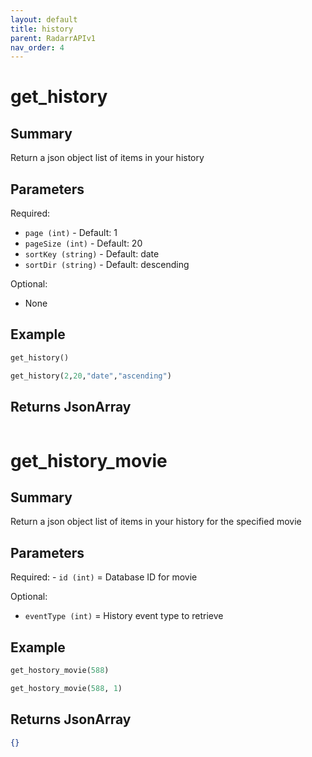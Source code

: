 ```yaml
---
layout: default
title: history
parent: RadarrAPIv1
nav_order: 4
---
```


# get_history

## Summary

Return a json object list of items in your history

## Parameters

Required:

- `page (int)` - Default: 1
- `pageSize (int)` - Default: 20
- `sortKey (string)` - Default: date
- `sortDir (string)` - Default: descending

Optional:

- None

## Example

```python
get_history()
```
```python
get_history(2,20,"date","ascending")
```

## Returns JsonArray

```json

```

# get_history_movie

## Summary

Return a json object list of items in your history for the specified movie

## Parameters

Required:
    - `id (int)` = Database ID for movie

Optional:
   - `eventType (int)` = History event type to retrieve

## Example

```python
get_hostory_movie(588)
```
```python
get_hostory_movie(588, 1)
```

## Returns JsonArray

```json
{}
```
